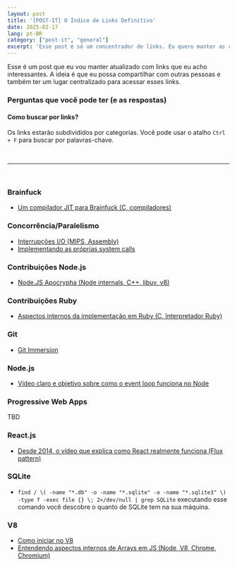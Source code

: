 ```yaml
---
layout: post
title: '[POST-IT] O Índice de Links Definitivo'
date: 2025-02-17
lang: pt-BR
category: ["post-it", "general"]
excerpt: 'Esse post é só um concentrador de links. Eu quero manter as coisas mais centralizadas e achei que poderia ser útil pra mais alguém.'
---
```


Esse é um post que eu vou manter atualizado com links que eu acho interessantes. A ideia é que eu possa compartilhar com outras pessoas e também ter um lugar centralizado para acessar esses links.

### Perguntas que você pode ter (e as respostas)

#### Como buscar por links?

Os links estarão subdivididos por categorias. Você pode usar o atalho `Ctrl + F` para buscar por palavras-chave.

<br />

---

<br />

### Brainfuck

- [Um compilador JIT para Brainfuck (C, compiladores)](https://www.youtube.com/watch?v=mbFY3Rwv7XM)

### Concorrência/Paralelismo

- [Interrupções I/O (MIPS, Assembly)](https://www2.it.uu.se/edu/course/homepage/os/vt20/module-1/multiprogramming/)
- [Implementando as próprias system calls](https://www2.it.uu.se/education/course/homepage/os/vt18/module-1/higher-grade/)


### Contribuições Node.js

- [Node.JS Apocrypha (Node internals, C++, libuv, v8)](https://codesilva.github.io/nodejs-apocrypha)

### Contribuições Ruby

- [Aspectos internos da implementação em Ruby (C, Interpretador Ruby)](https://github.com/ko1/rubyhackchallenge)

### Git

- [Git Immersion](https://gitimmersion.com/index.html)

### Node.js

- [Vídeo claro e objetivo sobre como o event loop funciona no Node](https://www.youtube.com/watch?v=PNa9OMajw9w)

### Progressive Web Apps

TBD

### React.js

- [Desde 2014, o vídeo que explica como React realmente funciona (Flux pattern)](https://www.youtube.com/watch?v=nYkdrAPrdcw&list=PLb0IAmt7-GS188xDYE-u1ShQmFFGbrk0v)

### SQLite

- `find / \( -name "*.db" -o -name "*.sqlite" -o -name "*.sqlite3" \) -type f -exec file {} \; 2>/dev/null | grep SQLite` executando esse comando você descobre o quanto de SQLite tem na sua máquina.

### V8

- [Como iniciar no V8](https://medium.com/dailyjs/how-do-i-get-started-with-v8-development-17e976ebe4af)
- [Entendendo aspectos internos de Arrays em JS (Node, V8, Chrome, Chromium)](https://itnext.io/v8-deep-dives-understanding-array-internals-5b17d7a28ecc)
